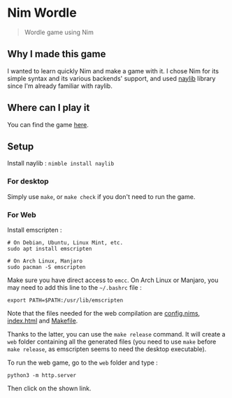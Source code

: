 # Nim Wordle

> Wordle game using Nim

## Why I made this game

I wanted to learn quickly Nim and make a game with it.
I chose Nim for its simple syntax and its various backends' support, and used [naylib](https://github.com/planetis-m/naylib) library since I'm already familiar with raylib.

## Where can I play it

You can find the game [here](https://programutox.itch.io/nim-wordle).

## Setup

Install naylib : `nimble install naylib`

### For desktop

Simply use `make`, or `make check` if you don't need to run the game.

### For Web

Install emscripten :

```
# On Debian, Ubuntu, Linux Mint, etc.
sudo apt install emscripten

# On Arch Linux, Manjaro
sudo pacman -S emscripten
```

Make sure you have direct access to `emcc`.
On Arch Linux or Manjaro, you may need to add this line to the `~/.bashrc` file : 

`export PATH=$PATH:/usr/lib/emscripten`

Note that the files needed for the web compilation are [config.nims](./config.nims), [index.html](./index.html) and [Makefile](./Makefile).

Thanks to the latter, you can use the `make release` command. It will create a `web` folder containing all the generated files (you need to use `make` before `make release`, as emscripten seems to need the desktop executable).

To run the web game, go to the `web` folder and type :

`python3 -m http.server`

Then click on the shown link.
